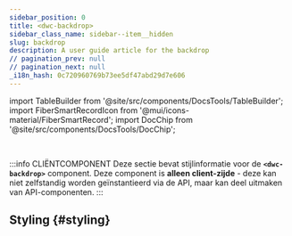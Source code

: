 ```yaml
---
sidebar_position: 0
title: <dwc-backdrop>
sidebar_class_name: sidebar--item__hidden
slug: backdrop
description: A user guide article for the backdrop
// pagination_prev: null
// pagination_next: null
_i18n_hash: 0c720960769b73ee5df47abd29d7e606
---
```

import TableBuilder from '@site/src/components/DocsTools/TableBuilder';
import FiberSmartRecordIcon from '@mui/icons-material/FiberSmartRecord';
import DocChip from '@site/src/components/DocsTools/DocChip';

<DocChip chip='shadow' />

<br />

:::info CLIËNTCOMPONENT
Deze sectie bevat stijlinformatie voor de **`<dwc-backdrop>`** component. Deze component is **alleen client-zijde** - deze kan niet zelfstandig worden geïnstantieerd via de API, maar kan deel uitmaken van API-componenten.
:::

## Styling {#styling}

<TableBuilder name="dwc-backdrop" clientComponent />
